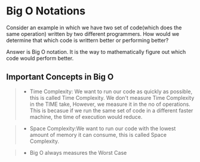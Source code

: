 # Big O Notations

Consider an example in which we have two set of code(which does the same operation) written by two different programmers. How would we determine that which code is writtern better or performing better?

Answer is Big O notation. It is the way to mathematically figure out which code would perform better. 


## Important Concepts in Big O

> - Time Complexity: We want to run our code as quickly as possible, this is called Time Complexity. We don't measure Time Complexity in the TIME take, However, we measure it in the no of operations. This is becasue if we run the same set of code in a different faster machine, the time of execution would reduce.

> - Space Complexity:We want to run our code with the lowest amount of memory it can consume, this is called Space Complexity.


> - Big O always measures the Worst Case 
